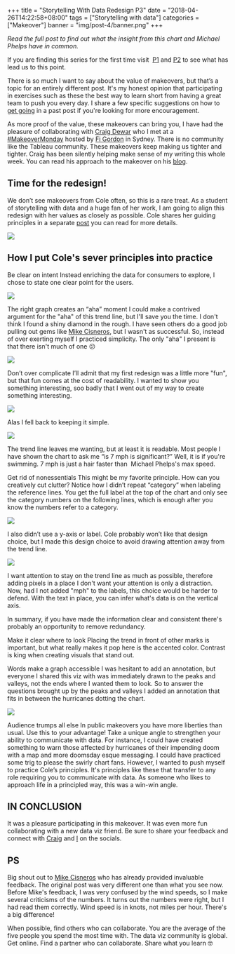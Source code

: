 +++
title = "Storytelling With Data Redesign P3"
date = "2018-04-26T14:22:58+08:00"
tags = ["Storytelling with data"]
categories = ["Makeover"]
banner = "img/post-4/banner.png"
+++

*Read the full post to find out what the insight from this chart and Michael Phelps have in common.*

If you are finding this series for the first time visit  [P1](https://vizsimply.com/blog/2017/9/17/rare-redesign-for-storytelling-with-data-p1) and [P2](https://vizsimply.com/blog/2017/9/19/rare-redesign-for-storytelling-with-data-p2) to see what has lead us to this point.

There is so much I want to say about the value of makeovers, but that’s a topic for an entirely different post. It's my honest opinion that participating in exercises such as these the best way to learn short from having a great team to push you every day. I share a few specific suggestions on how to [get going](https://vizsimply.com/blog/2017/7/22/how-to-give-tableau-a-go) in a past post if you're looking for more encouragement.

As more proof of the value, these makeovers can bring you, I have had the pleasure of collaborating with [Craig Dewar](https://www.linkedin.com/in/craig-dewar/) who I met at a [#MakeoverMonday](https://twitter.com/search?q=%23makeovermonday&src=typd) hosted by [Fi Gordon](https://twitter.com/VizChic) in Sydney. There is no community like the Tableau community. These makeovers keep making us tighter and tighter. Craig has been silently helping make sense of my writing this whole week. You can read his approach to the makeover on his [blog](https://craigsdewar.com/2017/09/21/hurricane-dataviz-challenge/).

## Time for the redesign!

We don’t see makeovers from Cole often, so this is a rare treat. As a student of storytelling with data and a huge fan of her work, I am going to align this redesign with her values as closely as possible. Cole shares her guiding principles in a separate [post](http://www.storytellingwithdata.com/blog/2017/8/9/my-guiding-principles) you can read for more details.

![](/img/post-4/final-chart.png)

## How I put Cole's sever principles into practice

Be clear on intent Instead enriching the data for consumers to explore, I chose to state one clear point for the users.

![](/img/post-4/chart.-title.png)

The right graph creates an “aha” moment I could make a contrived argument for the "aha" of this trend line, but I'll save you the time. I don't think I found a shiny diamond in the rough. I have seen others do a good job pulling out gems like [Mike Cisneros](https://public.tableau.com/shared/5RRBNK7WS?:display_count=yes), but I wasn't as successful. So, instead of over exerting myself I practiced simplicity. The only "aha" I present is that there isn't much of one 😕

![](/img/post-4/middle-of-the-chart.png)

Don’t over complicate I’ll admit that my first redesign was a little more "fun", but that fun comes at the cost of readability. I wanted to show you something interesting, soo badly that I went out of my way to create something interesting.

![](/img/post-4/another-idea.png)

Alas I fell back to keeping it simple.

![](/img/post-4/final-final.png)

The trend line leaves me wanting, but at least it is readable. Most people I have shown the chart to ask me “is 7 mph is significant?” Well, it is if you're swimming. 7 mph is just a hair faster than  Michael Phelps's max speed.

Get rid of nonessentials This might be my favorite principle. How can you creatively cut clutter? Notice how I didn’t repeat “category” when labeling the reference lines. You get the full label at the top of the chart and only see the category numbers on the following lines, which is enough after you know the numbers refer to a category.

![](/img/post-4/hurricane-category.png)

I also didn’t use a y-axis or label. Cole probably won’t like that design choice, but I made this design choice to avoid drawing attention away from the trend line.

![](/img/post-4/top-right-hand-side.png)

I want attention to stay on the trend line as much as possible, therefore adding pixels in a place I don't want your attention is only a distraction. Now, had I not added "mph" to the labels, this choice would be harder to defend. With the text in place, you can infer what's data is on the vertical axis.

In summary, if you have made the information clear and consistent there's probably an opportunity to remove redundancy.

Make it clear where to look Placing the trend in front of other marks is important, but what really makes it pop here is the accented color. Contrast is king when creating visuals that stand out.

Words make a graph accessible I was hesitant to add an annotation, but everyone I shared this viz with was immediately drawn to the peaks and valleys, not the ends where I wanted them to look. So to answer the questions brought up by the peaks and valleys I added an annotation that fits in between the hurricanes dotting the chart.

![](/img/post-4/annotation.png)

Audience trumps all else In public makeovers you have more liberties than usual. Use this to your advantage! Take a unique angle to strengthen your ability to communicate with data. For instance, I could have created something to warn those affected by hurricanes of their impending doom with a map and more doomsday esque messaging. I could have practiced some trig to please the swirly chart fans. However, I wanted to push myself to practice Cole’s principles. It's principles like these that transfer to any role requiring you to communicate with data. As someone who likes to approach life in a principled way, this was a win-win angle.

## IN CONCLUSION

It was a pleasure participating in this makeover. It was even more fun collaborating with a new data viz friend. Be sure to share your feedback and connect with [Craig](https://twitter.com/craigsdewar) and [I](https://twitter.com/robcrock) on the socials.

## PS

Big shout out to [Mike Cisneros](https://twitter.com/mikevizneros) who has already provided invaluable feedback. The original post was very different one than what you see now. Before Mike's feedback, I was very confused by the wind speeds, so I make several criticisms of the numbers. It turns out the numbers were right, but I had read them correctly. Wind speed is in knots, not miles per hour. There's a big difference!

When possible, find others who can collaborate. You are the average of the five people you spend the most time with. The data viz community is global. Get online. Find a partner who can collaborate. Share what you learn 🤓